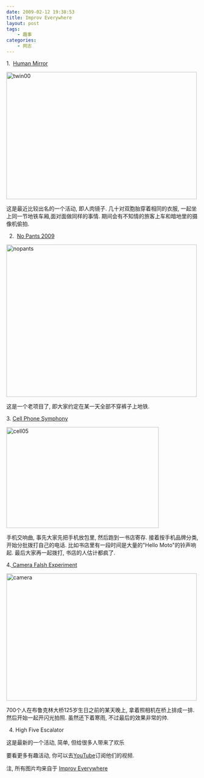 ```yaml
---
date: 2009-02-12 19:38:53
title: Improv Everywhere
layout: post
tags:
    - 趣事
categories:
    - 网志
---
```

<!--more-->1.  <a href="http://www.youtube.com/watch?v=9La40WwO-lU" target="_blank">Human Mirror</a>

<a href="http://pic.ztpala.com/wp-content/uploads/2009/02/twin00.jpg"><img class="aligncenter size-full wp-image-1805" title="twin00" src="http://ztpala.com/wp-content/uploads/2009/02/twin00.jpg" alt="twin00" width="500" height="334" /></a>

这是最近比较出名的一个活动, 即人肉镜子. 几十对双胞胎穿着相同的衣服, 一起坐上同一节地铁车厢,面对面做同样的事情. 期间会有不知情的旅客上车和暗地里的摄像机偷拍.

2.  <a href="http://www.youtube.com/watch?v=9La40WwO-lU" target="_blank">No Pants 2009</a>

<a href="http://pic.ztpala.com/wp-content/uploads/2009/02/nopants.jpg"><img class="aligncenter size-full wp-image-1806" title="nopants" src="http://ztpala.com/wp-content/uploads/2009/02/nopants.jpg" alt="nopants" width="500" height="400" /></a>

这是一个老项目了, 即大家约定在某一天全部不穿裤子上地铁.

3. <a href="http://www.youtube.com/watch?v=-LKbCGV8aH4" target="_blank">Cell Phone Symphony</a>

<a href="http://pic.ztpala.com/wp-content/uploads/2009/02/cell05.jpg"><img class="aligncenter size-full wp-image-1807" title="cell05" src="http://ztpala.com/wp-content/uploads/2009/02/cell05.jpg" alt="cell05" width="400" height="265" /></a>

手机交响曲, 事先大家先把手机放包里, 然后跑到一书店寄存. 接着按手机品牌分类, 开始分批拨打自己的电话. 比如书店里有一段时间是大量的"Hello Moto"的铃声响起. 最后大家再一起拨打, 书店的人估计都疯了.

4.<a href="http://www.youtube.com/watch?v=WMNn5_OeNT0" target="_blank"> Camera Falsh Experiment</a>

<a href="http://pic.ztpala.com/wp-content/uploads/2009/02/camera.jpg"><img class="aligncenter size-full wp-image-1808" title="camera" src="http://ztpala.com/wp-content/uploads/2009/02/camera.jpg" alt="camera" width="500" height="334" /></a>

700个人在布鲁克林大桥125岁生日之前的某天晚上, 拿着照相机在桥上排成一排. 然后开始一起开闪光拍照. 虽然还下着寒雨, 不过最后的效果非常的帅.

4. High Five Escalator

这是最新的一个活动, 简单, 但给很多人带来了欢乐



要看更多有趣活动, 你可以去<a href="http://www.youtube.com/user/ImprovEverywhere" target="_blank">YouTube</a>订阅他们的视频.

注, 所有图片均来自于 <a href="http://improveverywhere.com/">Improv Everywhere</a>
